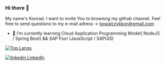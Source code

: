 ### Hi there 👋
My name's Konrad. I want to invite You to browisng my github channel.
Feel free to send questions to my e-mail adress -> kowalczykkon@gmail.com

<!--**kondiiq/kondiiq** is a ✨ _special_ ✨ repository because its `README.md` (this file) appears on your GitHub profile.-->



<!--- 🔭 I’m currently working on Capgemini as SAP Hybrid Intern-->
- 🌱 I’m currently learning Cloud Application Programming Model( NodeJS / Spring Boot) && SAP Fiori (JavaScript / SAPUI5) 
<!--- 👯 I’m looking to collaborate on ...-->
<!--- 🤔 I’m looking for help with ...-->
<!--- 💬 Ask me about ... -->
<!--- 📫 How to reach me: https://pl.linkedin.com/in/konrad-kowalczyk-a1408a1a3 
- 😄 Pronouns: SE SHE/HER/HELICOPTER
- ⚡ Fun fact: ...-->


[![Top Langs](https://github-readme-stats.vercel.app/api/top-langs/?username=kondiiq&layout=compact)](https://github.com/anuraghazra/github-readme-stats)


<p>
  <a href="https://www.linkedin.com/in/konrad-kowalczyk-a1408a1a3" rel="nofollow noreferrer">
    <img src="https://i.stack.imgur.com/gVE0j.png" alt="linkedin"> LinkedIn
  </a>
</p>

